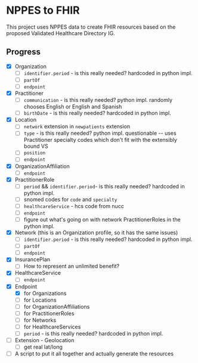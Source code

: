 # NPPES to FHIR

This project uses NPPES data to create FHIR resources based on the proposed
Validated Healthcare Directory IG.

## Progress
- [x] Organization
  - [ ] `identifier.period` - is this really needed? hardcoded in python impl.
  - [ ] `partOf`
  - [ ] `endpoint`
- [x] Practitioner
  - [ ] `communication` - is this really needed? python impl. randomly chooses
        English or English and Spanish
  - [ ] `birthDate` - is this really needed? hardcoded in python impl.
- [x] Location
  - [ ] `network` extension in `newpatients` extension
  - [ ] `type` - is this really needed? python impl. questionable -- uses
        Practitioner specialty codes which don't fit with the extensibly bound
        VS
  - [ ] `position`
  - [ ] `endpoint`
- [x] OrganizationAffiliation
  - [ ] `endpoint`
- [x] PractitionerRole
  - [ ] `period` && `identifier.period`- is this really needed? hardcoded in python impl.
  - [ ] snomed codes for `code` and `specialty`
  - [ ] `healthcareService` - hcs code from nucc
  - [ ] `endpoint`
  - [ ] figure out what's going on with network PractitionerRoles in the python impl.
- [x] Network (this is an Organization profile, so it has the same issues)
  - [ ] `identifier.period` - is this really needed? hardcoded in python impl.
  - [ ] `partOf`
  - [ ] `endpoint`
- [x] InsurancePlan
  - [ ] How to represent an unlimited benefit?
- [x] HealthcareService
  - [ ] `endpoint`
- [x] Endpoint
  - [x] for Organizations
  - [ ] for Locations
  - [ ] for OrganizationAffiliations
  - [ ] for PractitionerRoles
  - [ ] for Networks
  - [ ] for HealthcareServices
  - [ ] `period` - is this really needed? hardcoded in python impl.
- [ ] Extension - Geolocation
  - [ ] get real lat/long
- [ ] A script to put it all together and actually generate the resources
